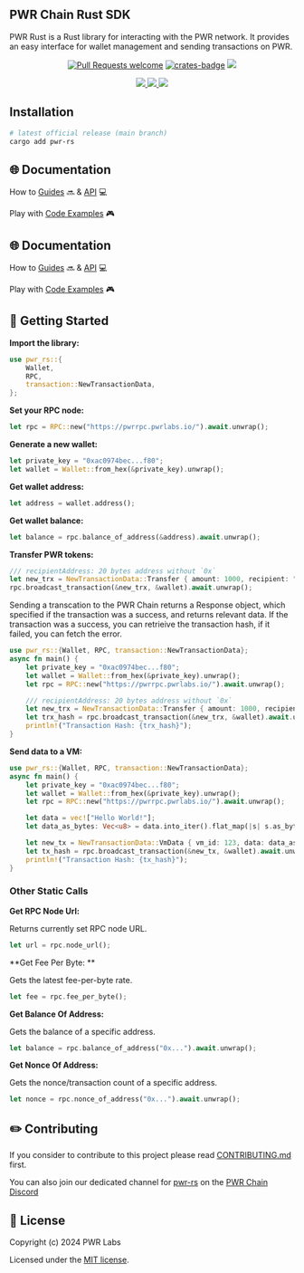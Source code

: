 ## PWR Chain Rust SDK

PWR Rust is a Rust library for interacting with the PWR network.
It provides an easy interface for wallet management and sending transactions on PWR.

<div align="center">
<!-- markdownlint-restore -->

[![Pull Requests welcome](https://img.shields.io/badge/PRs-welcome-ff69b4.svg?style=flat-square)](https://github.com/pwrlabs/pwrpy/issues?q=is%3Aissue+is%3Aopen+label%3A%22help+wanted%22)
[![crates-badge](https://img.shields.io/crates/v/pwr-rs.svg)](https://crates.io/crates/pwr-rs)
<a href="https://github.com/pwrlabs/pwrpy/blob/main/LICENSE/">
  <img src="https://img.shields.io/badge/license-MIT-black">
</a>
<!-- <a href="https://github.com/pwrlabs/pwrpy/stargazers">
  <img src='https://img.shields.io/github/stars/pwrlabs/pwrpy?color=yellow' />
</a> -->
<a href="https://pwrlabs.io/">
  <img src="https://img.shields.io/badge/powered_by-PWR Chain-navy">
</a>
<a href="https://www.youtube.com/@pwrlabs">
  <img src="https://img.shields.io/badge/Community%20calls-Youtube-red?logo=youtube"/>
</a>
<a href="https://twitter.com/pwrlabs">
  <img src="https://img.shields.io/twitter/follow/pwrlabs?style=social"/>
</a>

</div>

## Installation

```bash
# latest official release (main branch)
cargo add pwr-rs
```

## 🌐 Documentation

How to [Guides](https://pwrlabs.io) 🔜 & [API](https://pwrlabs.io) 💻

Play with [Code Examples](https://github.com/keep-pwr-strong/pwr-components/) 🎮


## 🌐 Documentation

How to [Guides](https://pwrlabs.io) 🔜 & [API](https://pwrlabs.io) 💻

Play with [Code Examples](https://github.com/keep-pwr-strong/pwr-components/) 🎮

## 💫 Getting Started

**Import the library:**

```rust
use pwr_rs::{
    Wallet, 
    RPC, 
    transaction::NewTransactionData,
};
```

**Set your RPC node:**

```rust
let rpc = RPC::new("https://pwrrpc.pwrlabs.io/").await.unwrap();
```

**Generate a new wallet:**

```rust
let private_key = "0xac0974bec...f80";
let wallet = Wallet::from_hex(&private_key).unwrap();
```

**Get wallet address:**

```rust
let address = wallet.address();
```

**Get wallet balance:**

```rust
let balance = rpc.balance_of_address(&address).await.unwrap();
```

**Transfer PWR tokens:**

```rust
/// recipientAddress: 20 bytes address without `0x`
let new_trx = NewTransactionData::Transfer { amount: 1000, recipient: "recipientAddress".into()};
rpc.broadcast_transaction(&new_trx, &wallet).await.unwrap();
```

Sending a transcation to the PWR Chain returns a Response object, which specified if the transaction was a success, and returns relevant data.
If the transaction was a success, you can retrieive the transaction hash, if it failed, you can fetch the error.

```rust
use pwr_rs::{Wallet, RPC, transaction::NewTransactionData};
async fn main() {
    let private_key = "0xac0974bec...f80";
    let wallet = Wallet::from_hex(&private_key).unwrap();
    let rpc = RPC::new("https://pwrrpc.pwrlabs.io/").await.unwrap();

    /// recipientAddress: 20 bytes address without `0x`
    let new_trx = NewTransactionData::Transfer { amount: 1000, recipient: "recipientAddress".into() };
    let trx_hash = rpc.broadcast_transaction(&new_trx, &wallet).await.unwrap();
    println!("Transaction Hash: {trx_hash}");
}
```

**Send data to a VM:**

```rust
use pwr_rs::{Wallet, RPC, transaction::NewTransactionData};
async fn main() {
    let private_key = "0xac0974bec...f80";
    let wallet = Wallet::from_hex(&private_key).unwrap();
    let rpc = RPC::new("https://pwrrpc.pwrlabs.io/").await.unwrap();

    let data = vec!["Hello World!"];
    let data_as_bytes: Vec<u8> = data.into_iter().flat_map(|s| s.as_bytes().to_vec()).collect();

    let new_tx = NewTransactionData::VmData { vm_id: 123, data: data_as_bytes };
    let tx_hash = rpc.broadcast_transaction(&new_tx, &wallet).await.unwrap();
    println!("Transaction Hash: {tx_hash}");
}
```

### Other Static Calls

**Get RPC Node Url:**

Returns currently set RPC node URL.

```rust
let url = rpc.node_url();
```

**Get Fee Per Byte: **

Gets the latest fee-per-byte rate.

```rust
let fee = rpc.fee_per_byte();
```

**Get Balance Of Address:**

Gets the balance of a specific address.

```rust
let balance = rpc.balance_of_address("0x...").await.unwrap();
```

**Get Nonce Of Address:**

Gets the nonce/transaction count of a specific address.

```rust
let nonce = rpc.nonce_of_address("0x...").await.unwrap();
```

## ✏️ Contributing

If you consider to contribute to this project please read [CONTRIBUTING.md](https://github.com/pwrlabs/pwrrs/blob/main/CONTRIBUTING.md) first.

You can also join our dedicated channel for [pwr-rs](https://discord.com/channels/1141787507189624992/1180224756033790014) on the [PWR Chain Discord](https://discord.com/invite/YASmBk9EME)

## 📜 License

Copyright (c) 2024 PWR Labs

Licensed under the [MIT license](https://github.com/pwrlabs/pwrrs/blob/main/LICENSE).
